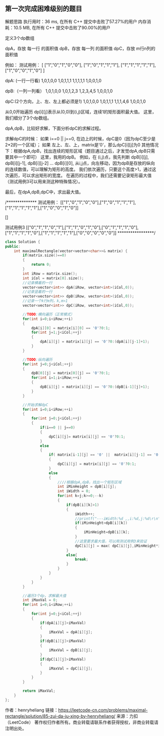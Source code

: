 ## 第一次完成困难级别的题目

解题思路
执行用时：36 ms, 在所有 C++ 提交中击败了57.27%的用户
内存消耗：10.5 MB, 在所有 C++ 提交中击败了90.00%的用户

定义3个dp数组

dpA，存放 每一行 的面积值
dpB，存放 每一列 的面积值
dpC，存放 m行n列的 面积值

例如：
测试用例：
[
["1","0","1","0","0"],
["1","0","1","1","1"],
["1","1","1","1","1"],
["1","0","0","1","0"]
]

dpA: (一行一行看)
1,0,1,0,0
1,0,1,1,1
1,1,1,1,1
1,0,0,1,0

dpB:（一列一列看）
1,0,1,0,0
1,0,1,2,3
1,2,3,4,5
1,0,0,1,0

dpC:(2个方向，上、左、左上都必须是1)
1,0,1,0,0
1,0,1,1,1
1,1,1,4,6
1,0,0,1,0

从0,0开始遍历
dp[i][j]表示从(0,0)到(i,j)区域，连续1的矩形面积最大值。
这里，我们细分了3个dp数组。

dpA,dpB，比较好求解，下面分析dpC的求解过程。

求解dpC的时候：
如果 i==0 || j==0, 在边上的时候，dpC是0（因为dpC至少是2*2的一个区域）；
如果 左上、左、上，matrix是'0'，那么dpC[i][j]为0
其他情况下：根据dpA,dpB，找出连续的矩形区域（题目通过之后，才发觉dpA,dpB只需要其中一个即可）
这里，我用的dpB。
例如，在 (i,j)点，我先判断
dpB[i][j],
dpB[i][j-1],
dpB[i][j-2]
...
dpB[i][0],
从i,j点，向左移动，因为dpB是存放的纵向的连续数值，可以理解为矩形的高度。
我们依次遍历，只要这个高度>1，通过这次遍历，可以求出矩形的宽度。
在遍历的过程中，我们还需要记录矩形最大值（测试用例3可以用来测这种特殊情况）。

最后，在dpA,dpB,dpC中，求出最大值。

/**************
测试用例：
[["1","0","1","0","0"],["1","0","1","1","1"],["1","1","1","1","1"],["1","0","0","1","0"]]

[]

测试用例3
[["0","1","1","0","1"],["1","1","0","1","0"],["0","1","1","1","0"],["1","1","1","1","0"],["1","1","1","1","1"],["0","0","0","0","0"]]
*****************/


```C++
class Solution {
public:
    int maximalRectangle(vector<vector<char>>& matrix) {
        if(matrix.size()==0)
        {
            return 0;
        }
        int iRow = matrix.size();
        int iCol = matrix[0].size();
        //记录横着的一行
        vector<vector<int>> dpA(iRow, vector<int>(iCol,0));
        //记录竖着的一行
        vector<vector<int>> dpB(iRow, vector<int>(iCol,0));
        //记录一个k行m列，k,m>1
        vector<vector<int>> dpC(iRow, vector<int>(iCol,0));

        //TODO:横向遍历（正常模式）
        for(int i=0;i<iRow;++i)
        {
            dpA[i][0] = matrix[i][0] == '0'?0:1; 
            for(int j=1;j<iCol;++j)
            {
                dpA[i][j] = matrix[i][j] == '0'?0:(dpA[i][j-1]+1);
            }
        }

        //TODO:纵向遍历
        for(int j=0;j<iCol;++j)
        {
            dpB[0][j] = matrix[0][j] == '0'?0:1; 
            for(int i=1;i<iRow;++i)
            {
                dpB[i][j] = matrix[i][j] == '0'?0:(dpB[i-1][j]+1); 
            }
        }

        //开始求解dpC
        for(int i=0;i<iRow;++i)
        {
            for(int j=0;j<iCol;++j)
            {
                if(i==0 || j==0)
                {
                    dpC[i][j]= matrix[i][j] == '0'?0:1;
                }
                else
                {
                    if( matrix[i-1][j] == '0' ||  matrix[i][j-1] == '0' ||  matrix[i-1][j-1] == '0')
                    {
                        dpC[i][j] = matrix[i][j] == '0'?0:1;
                    }
                    else
                    {
                        ////根据dpA,dpB，找出一个矩形区域
                        int iMinHeight = dpB[i][j];
                        int iWidth = 0;
                        for(int k=j;k>=0;--k)
                        {
                            if(dpB[i][k]>1)
                            {
                                iWidth++;
                                //printf("---iWidth:%d ,,i:%d,j:%d\r\n",iWidth,i,j);
                                if(iMinHeight>dpB[i][k])
                                {
                                    iMinHeight=dpB[i][k];
                                }
                                //这里要求最大值，可以用测试用例3来验证
                                dpC[i][j] = max( dpC[i][j],iMinHeight*iWidth);
                            }
                            else{
                                break;
                            }
                        }
                    }
                }
            }
        }

        //遍历3个dp，求解最大值
        int iMaxVal = 0;        
        for(int i=0;i<iRow;++i)
        {
            for(int j=0;j<iCol;++j)
            {
                if(dpA[i][j]>iMaxVal)
                {
                    iMaxVal = dpA[i][j];
                }
                if(dpB[i][j]>iMaxVal)
                {
                    iMaxVal = dpB[i][j];
                }
                if(dpC[i][j]>iMaxVal)
                {
                    iMaxVal = dpC[i][j];
                }
            }
        }

        return iMaxVal;
    }
};
```

作者：henryheliang
链接：https://leetcode-cn.com/problems/maximal-rectangle/solution/85-zui-da-ju-xing-by-henryheliang/
来源：力扣（LeetCode）
著作权归作者所有。商业转载请联系作者获得授权，非商业转载请注明出处。
